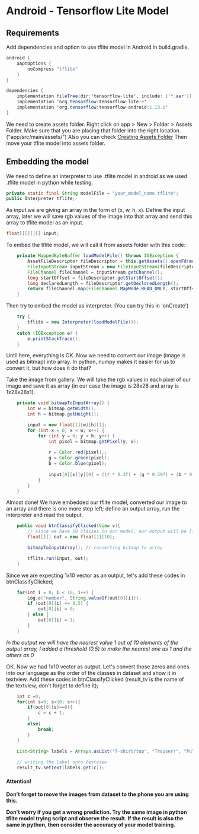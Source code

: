 # Android - Tensorflow Lite Model

## Requirements

Add dependencies and option to use tflite model in Android in build.gradle.
```java
android {
    aaptOptions {
        noCompress "tflite"
    }
}

dependencies {
    implementation fileTree(dir:'tensorflow-lite', include: ['*.aar'])
    implementation 'org.tensorflow:tensorflow-lite:+'
    implementation 'org.tensorflow:tensorflow-android:1.13.1'
}
```

We need to create assets folder. Right click on app > New > Folder > Assets Folder. Make sure that you are placing that folder into the right location. ("app/src/main/assets/")
Also you can check [Creating Assets Folder](https://abhiandroid.com/androidstudio/create-assets-folder-android-studio-html-files.html)
Then move your tflite model into assets folder.


## Embedding the model

We need to define an interpreter to use .tflite model in android as we used .tflite model in python while testing.
```java
private static final String modelFile = "your_model_name.tflite";
public Interpreter tflite;
```

As input we are giving an array in the form of (x, w, h, x). Define the input array, later we will save rgb values of the image into that array and send this array to tflite model as an input.
```java
float[][][][] input;
```

To embed the tflite model, we will call it from assets folder with this code:
```java
    private MappedByteBuffer loadModelFile() throws IOException {
        AssetFileDescriptor fileDescriptor = this.getAssets().openFd(modelFile);
        FileInputStream inputStream = new FileInputStream(fileDescriptor.getFileDescriptor());
        FileChannel fileChannel = inputStream.getChannel();
        long startOffset = fileDescriptor.getStartOffset();
        long declaredLength = fileDescriptor.getDeclaredLength();
        return fileChannel.map(FileChannel.MapMode.READ_ONLY, startOffset, declaredLength);
    }
```

Then try to embed the model as interpreter. (You can try this in 'onCreate')
```java
	try {
		tflite = new Interpreter(loadModelFile());
	}
	catch (IOException e) {
		e.printStackTrace();
	}
```

Until here, everything is OK. Now we need to convert our image (image is used as bitmap) into array.
In python, numpy makes it easier for us to convert it, but how does it do that?

Take the image from gallery. We will take the rgb values in each pixel of our image and save it as array (in our case the image is 28x28 and array is 1x28x28x1).

```java
	private void bitmapToInputArray() {
        int w = bitmap.getWidth();
        int h = bitmap.getHeight();

        input = new float[1][w][h][1];
        for (int x = 0; x < w; x++) {
            for (int y = 0; y < h; y++) {
                int pixel = bitmap.getPixel(y, x);
				
                r = Color.red(pixel);;
                g = Color.green(pixel);
                b = Color.blue(pixel);
				
                input[0][x][y][0] = ((r * 0.3f) + (g * 0.59f) + (b * 0.11f)) ;
            }
        }
    }
```

Almost done! We have embedded our tflite model, converted our image to an array and there is one more step left; define an output array, run the interpreter and read the output.

```java
	public void btnClassifyClicked(View v){
		// since we have 10 classes in our model, our output will be [1,10] array
        float[][] out = new float[1][10];

        bitmapToInputArray(); // converting bitmap to array

        tflite.run(input, out);
    }
```

Since we are expecting 1x10 vector as an output, let's add these codes in btnClassifyClicked;
```java
	for(int i = 0; i < 10; i++) {
		Log.e("number", String.valueOf(out[0][i]));
		if (out[0][i] <= 0.5) {
			out[0][i] = 0;
		} else {
			out[0][i] = 1;
		}
	}
```
*In the output we will have the nearest value 1 out of 10 elements of the output array, I added a threshold (0.5) to make the nearest one as 1 and the others as 0*

OK. Now we had 1x10 vector as output. Let's convert those zeros and ones into our language as the order of the classes in dataset and show it in textview. Add these codes in btnClassifyClicked (result_tv is the name of the textview, don't forget to define it);

```java
	int c =0;
	for(int s=0; s<10; s++){
		if(out[0][s]==0){
			c = c + 1;
		}
		else{
			break;
		}
	}
	
	List<String> labels = Arrays.asList("T-shirt/top", "Trouser!", "Pullover", "Dress", "Coat", "Sandal", "Shirt", "Sneaker", "Bag", "Ankle boot");

	// writing the label onto textview
	result_tv.setText(labels.get(c));
```


#### Attention!
**Don't forget to move the images from dataset to the phone you are using this.**

**Don't worry if you get a wrong prediction. Try the same image in python tflite model trying script and observe the result. If the result is also the same in python, then consider the accuracy of your model training.**

